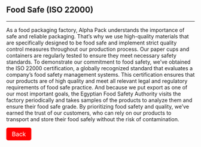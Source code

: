 ## Food Safe (ISO 22000)
---
As a food packaging factory, Alpha Pack understands the importance of safe and reliable packaging. That’s why we use high-quality materials that are specifically designed to be food safe and implement strict quality control measures throughout our production process. Our paper cups and containers are regularly tested to ensure they meet necessary safety standards.
To demonstrate our commitment to food safety, we’ve obtained the ISO 22000 certification, a globally recognized standard that evaluates a company’s food safety management systems. This certification ensures that our products are of high quality and meet all relevant legal and regulatory requirements of food safe practice.
And because we put export as one of our most important goals, the Egyptian Food Safety Authority visits the factory periodically and takes samples of the products to analyze them and ensure their food safe  grade.
By prioritizing food safety and quality, we’ve earned the trust of our customers, who can rely on our products to transport and store their food safely without the risk of contamination.

<a class="navlink" href="/">Back</a>

<style>
.navlink{
  direction: rtl;
  display: inline-block;
  font-size: 16px;
  background-color: #FF0000;
  padding: 7px 15px;
  color: white;
  text-decoration: none;
  border-radius: 5px;
}
</style>